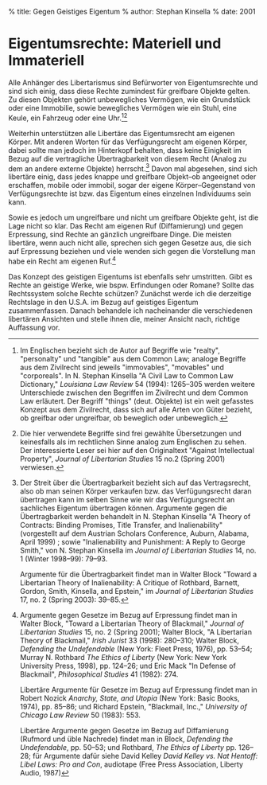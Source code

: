 % title: Gegen Geistiges Eigentum
% author: Stephan Kinsella
% date: 2001

Eigentumsrechte: Materiell und Immateriell
==========================================

Alle Anhänger des Libertarismus sind Befürworter von Eigentumsrechte
und sind sich einig, dass diese Rechte zumindest für greifbare Objekte
gelten. Zu diesen Objekten gehört unbewegliches Vermögen, wie ein
Grundstück oder eine Immobilie, sowie bewegliches Vermögen wie ein
Stuhl, eine Keule, ein Fahrzeug oder eine Uhr.[^1][^2]

[^1]: Im Englischen bezieht sich de Autor auf Begriffe wie "realty",
    "personalty" und "tangible" aus dem Common Law; analoge Begriffe
    aus dem Zivilrecht sind jeweils "immovables", "movables" und
    "corporeals". In N. Stephan Kinsella "A Civil Law to Common Law
    Dictionary," *Louisiana Law Review* 54 (1994): 1265–305 werden
    weitere Unterschiede zwischen den Begriffen im Zivilrecht und dem 
    Common Law erläutert. Der Begriff "things" (deut. Objekte) ist ein
    weit gefasstes Konzept aus dem Zivilrecht, dass sich auf alle Arten
    von Güter bezieht, ob greifbar oder ungreifbar, ob beweglich oder
    unbeweglich.

[^2]: Die hier verwendete Begriffe sind frei gewählte Übersetzungen und
    keinesfalls als im rechtlichen Sinne analog zum Englischen zu sehen.
    Der interessierte Leser sei hier auf den Originaltext "Against
    Intellectual Property", *Journal of Libertarian Studies* 15 no.2
    (Spring 2001) verwiesen.

Weiterhin unterstützen alle Libertäre das Eigentumsrecht am eigenen
Körper.  Mit anderen Worten für das Verfügungsrecht am eigenen Körper,
dabei sollte man jedoch im Hinterkopf behalten, dass keine Einigkeit im
Bezug auf die vertragliche Übertragbarkeit von diesem Recht (Analog zu
dem an andere externe Objekte) herrscht.[^3] Davon mal abgesehen, sind
sich libertäre einig, dass jedes knappe und greifbare Objekt–ob
angeeignet oder erschaffen, mobile oder immobil, sogar der eigene
Körper–Gegenstand von Verfügungsrechte ist bzw. das Eigentum eines
einzelnen Individuums sein kann.

[^3]: Der Streit über die Übertragbarkeit bezieht sich auf das
    Vertragsrecht, also ob man seinen Körper verkaufen bzw. das
    Verfügungsrecht daran übertragen kann im selben Sinne wie wir das
    Verfügungsrecht an sachliches Eigentum übertragen können. Argumente
    gegen die Übertragbarkeit werden behandelt in N. Stephan Kinsella "A
    Theory of Contracts: Binding Promises, Title Transfer, and
    Inalienability" (vorgestellt auf dem Austrian Scholars Conference,
    Auburn, Alabama, April 1999) ; sowie "Inalienability and Punishment: A
    Reply to George Smith," von N. Stephan Kinsella im *Journal of
    Libertarian Studies* 14, no. 1 (Winter 1998–99): 79–93.

    Argumente für die Übertragbarkeit findet man in Walter Block "Toward
    a Libertarian Theory of Inalienability: A Critique of Rothbard,
    Barnett, Gordon, Smith, Kinsella, and Epstein," im *Journal of
    Libertarian Studies* 17, no. 2 (Spring 2003): 39–85.

Sowie es jedoch um ungreifbare und nicht um greifbare Objekte geht, ist 
die Lage nicht so klar. Das Recht am eigenen Ruf (Diffamierung) und gegen
Erpressung, sind Rechte an gänzlich ungreifbare Dinge. Die meisten
libertäre, wenn auch nicht alle, sprechen sich gegen Gesetze aus, die
sich auf Erpressung beziehen und viele wenden sich gegen die Vorstellung
man habe ein Recht am eigenen Ruf.[^4]

[^4]: Argumente gegen Gesetze im Bezug auf Erpressung findet man in Walter
    Block, "Toward a Libertarian Theory of Blackmail," *Journal of 
    Libertarian Studies* 15, no. 2 (Spring 2001); Walter Block, "A
    Libertarian Theory of Blackmail," *Irish Jurist* 33 (1998): 280–310;
    Walter Block, *Defending the Undefendable* (New York: Fleet Press, 1976),
    pp. 53–54; Murray N. Rothbard *The Ethics of Liberty* (New York: New
    York University Press, 1998), pp. 124–26; und Eric Mack "In Defense of
    Blackmail", *Philosophical Studies* 41 (1982): 274.

    Libertäre Argumente für Gesetze im Bezug auf Erpressung findet man
    in Robert Nozick *Anarchy, State, and Utopia* (New
    York: Basic Books, 1974), pp. 85–86; und Richard Epstein, "Blackmail,
    Inc.," *University of Chicago Law Review* 50 (1983): 553.

    Libertäre Argumente gegen Gesetze im Bezug auf Diffamierung (Rufmord
    und üble Nachrede) findet man in Block, *Defending the Undefendable*, pp.
    50–53; und Rothbard, *The Ethics of Liberty* pp. 126–28; für
    Argumente dafür siehe David Kelley *David Kelley vs. Nat Hentoff:
    Libel Laws: Pro and Con*, audiotape (Free Press Association, Liberty
    Audio, 1987)

Das Konzept des geistigen Eigentums ist ebenfalls sehr umstritten. Gibt
es Rechte an geistige Werke, wie bspw. Erfindungen oder Romane? Sollte
das Rechtssystem solche Rechte schützen? Zunächst werde ich die 
derzeitige Rechtslage in den U.S.A. im Bezug auf geistiges Eigentum
zusammenfassen. Danach behandele ich nacheinander die verschiedenen
libertären Ansichten und stelle ihnen die, meiner Ansicht nach, richtige
Auffassung vor.
